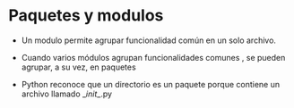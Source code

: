 # Paquetes y modulos

- Un modulo permite agrupar funcionalidad común en un solo archivo.

- Cuando varios módulos agrupan funcionalidades comunes , se pueden agrupar,
a su vez, en paquetes

- Python reconoce que un directorio es un paquete porque contiene un archivo 
llamado \__init__.py